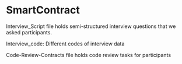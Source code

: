 # SmartContract

Interview_Script file holds semi-structured interview questions that we asked participants.

Interview_code: Different codes of interview data 

Code-Review-Contracts file holds code review tasks for participants

